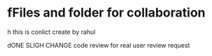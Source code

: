 # fFiles and folder for collaboration
 h this is conlict create by rahul

 dONE SLIGH CHANGE
 code review for real user
review request
